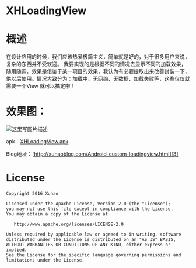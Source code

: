 # XHLoadingView

# 概述

在设计应用的时候，我们应该热爱极简主义，简单就是好的，对于很多用户来说，复杂的东西并不受欢迎。
我要实现的是根据不同的情况去显示不同的加载效果，随用随调，效果是借鉴于某一项目的效果，我认为有必要提取出来改善封装一下，供以后使用。情况大致分为：加载中、无网络、无数据、加载失败等，这些仅仅就需要一个View 就可以搞定啦！


# **效果图**：

![这里写图片描述](https://github.com/git-xuhao/XHLoadingView/raw/master/screenhot/test_loading.gif)


apk：[XHLoadingView.apk][2]

Blog地址：[http://xuhaoblog.com/Android-custom-loadingview.html][3]




# License

    Copyright 2016 Xuhao
    
    Licensed under the Apache License, Version 2.0 (the "License");
    you may not use this file except in compliance with the License.
    You may obtain a copy of the License at
    
       http://www.apache.org/licenses/LICENSE-2.0
    
    Unless required by applicable law or agreed to in writing, software
    distributed under the License is distributed on an "AS IS" BASIS,
    WITHOUT WARRANTIES OR CONDITIONS OF ANY KIND, either express or implied.
    See the License for the specific language governing permissions and
    limitations under the License.


  [1]: http://img.blog.csdn.net/20160519152132230
  [2]: https://github.com/git-xuhao/XHLoadingView/blob/master/apk/app-debug.apk?raw=true
  [3]: http://xuhaoblog.com/Android-custom-loadingview.html
